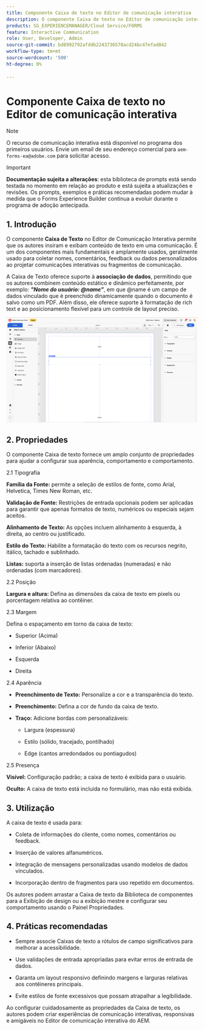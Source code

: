 ```yaml
---
title: Componente Caixa de texto no Editor de comunicação interativa
description: O componente Caixa de texto no Editor de comunicação interativa no AEM Forms permite que os autores insiram e exibam conteúdo de texto em uma comunicação.
products: SG_EXPERIENCEMANAGER/Cloud Service/FORMS
feature: Interactive Communication
role: User, Developer, Admin
source-git-commit: bd8992792afddb2243736578acd24bc47efad842
workflow-type: tm+mt
source-wordcount: '500'
ht-degree: 0%

---
```



# Componente Caixa de texto no Editor de comunicação interativa

>[!NOTE]
>
> O recurso de comunicação interativa está disponível no programa dos primeiros usuários. Envie um email de seu endereço comercial para `aem-forms-ea@adobe.com` para solicitar acesso.

>[!IMPORTANT]
>
> **Documentação sujeita a alterações**: esta biblioteca de prompts está sendo testada no momento em relação ao produto e está sujeita a atualizações e revisões. Os prompts, exemplos e práticas recomendadas podem mudar à medida que o Forms Experience Builder continua a evoluir durante o programa de adoção antecipada.

## &#x200B;1. Introdução

O componente **Caixa de Texto** no Editor de Comunicação Interativa permite que os autores insiram e exibam conteúdo de texto em uma comunicação. É um dos componentes mais fundamentais e amplamente usados, geralmente usado para coletar nomes, comentários, feedback ou dados personalizados ao projetar comunicações interativas ou fragmentos de comunicação.

A Caixa de Texto oferece suporte à **associação de dados**, permitindo que os autores combinem conteúdo estático e dinâmico perfeitamente, por exemplo: ***&quot;Nome do usuário: @name&quot;***, em que @name é um campo de dados vinculado que é preenchido dinamicamente quando o documento é salvo como um PDF. Além disso, ele oferece suporte à formatação de rich text e ao posicionamento flexível para um controle de layout preciso.

![Localizar IC Doc](/help/forms/interactive-communication/assets/textbox.png)

## &#x200B;2. Propriedades

O componente Caixa de texto fornece um amplo conjunto de propriedades para ajudar a configurar sua aparência, comportamento e comportamento.

2.1 Tipografia

**Família da Fonte:** permite a seleção de estilos de fonte, como Arial, Helvetica, Times New Roman, etc.

**Validação de Fonte:** Restrições de entrada opcionais podem ser aplicadas para garantir que apenas formatos de texto, numéricos ou especiais sejam aceitos.

**Alinhamento de Texto:** As opções incluem alinhamento à esquerda, à direita, ao centro ou justificado.

**Estilo do Texto:** Habilite a formatação do texto com os recursos negrito, itálico, tachado e sublinhado.

**Listas:** suporta a inserção de listas ordenadas (numeradas) e não ordenadas (com marcadores).

2.2 Posição

**Largura e altura:** Defina as dimensões da caixa de texto em pixels ou porcentagem relativa ao contêiner.

2.3 Margem

Defina o espaçamento em torno da caixa de texto:

- Superior (Acima)

- Inferior (Abaixo)

- Esquerda

- Direita

2.4 Aparência

- **Preenchimento de Texto:** Personalize a cor e a transparência do texto.

- **Preenchimento:** Defina a cor de fundo da caixa de texto.

- **Traço:** Adicione bordas com personalizáveis:

   - Largura (espessura)

   - Estilo (sólido, tracejado, pontilhado)

   - Edge (cantos arredondados ou pontiagudos)

2.5 Presença

**Visível:** Configuração padrão; a caixa de texto é exibida para o usuário.

**Oculto:** A caixa de texto está incluída no formulário, mas não está exibida.



## &#x200B;3. Utilização

A caixa de texto é usada para:

- Coleta de informações do cliente, como nomes, comentários ou feedback.

- Inserção de valores alfanuméricos.

- Integração de mensagens personalizadas usando modelos de dados vinculados.

- Incorporação dentro de fragmentos para uso repetido em documentos.

Os autores podem arrastar a Caixa de texto da Biblioteca de componentes para a Exibição de design ou a exibição mestre e configurar seu comportamento usando o Painel Propriedades.

## &#x200B;4. Práticas recomendadas

- Sempre associe Caixas de texto a rótulos de campo significativos para melhorar a acessibilidade.

- Use validações de entrada apropriadas para evitar erros de entrada de dados.

- Garanta um layout responsivo definindo margens e larguras relativas aos contêineres principais.

- Evite estilos de fonte excessivos que possam atrapalhar a legibilidade.

Ao configurar cuidadosamente as propriedades da Caixa de texto, os autores podem criar experiências de comunicação interativas, responsivas e amigáveis no Editor de comunicação interativa do AEM.
